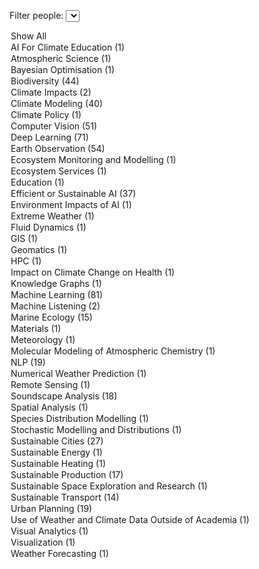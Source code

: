 <label for="tagFilter">Filter people:</label>
<select id="tagFilter">
<option value="all">Show All</option>
<option value="AI For Climate Education">AI For Climate Education (1)</option>
<option value="Atmospheric Science">Atmospheric Science (1)</option>
<option value="Bayesian Optimisation">Bayesian Optimisation (1)</option>
<option value="Biodiversity">Biodiversity (44)</option>
<option value="Climate Impacts">Climate Impacts (2)</option>
<option value="Climate Modeling">Climate Modeling (40)</option>
<option value="Climate Policy">Climate Policy (1)</option>
<option value="Computer Vision">Computer Vision (51)</option>
<option value="Deep Learning">Deep Learning (71)</option>
<option value="Earth Observation">Earth Observation (54)</option>
<option value="Ecosystem Monitoring and Modelling">Ecosystem Monitoring and Modelling (1)</option>
<option value="Ecosystem Services">Ecosystem Services (1)</option>
<option value="Education">Education (1)</option>
<option value="Efficient or Sustainable AI">Efficient or Sustainable AI (37)</option>
<option value="Environment Impacts of AI">Environment Impacts of AI (1)</option>
<option value="Extreme Weather">Extreme Weather (1)</option>
<option value="Fluid Dynamics">Fluid Dynamics (1)</option>
<option value="GIS">GIS (1)</option>
<option value="Geomatics">Geomatics (1)</option>
<option value="HPC">HPC (1)</option>
<option value="Impact on Climate Change on Health">Impact on Climate Change on Health (1)</option>
<option value="Knowledge Graphs">Knowledge Graphs (1)</option>
<option value="Machine Learning">Machine Learning (81)</option>
<option value="Machine Listening">Machine Listening (2)</option>
<option value="Marine Ecology">Marine Ecology (15)</option>
<option value="Materials">Materials (1)</option>
<option value="Meteorology">Meteorology (1)</option>
<option value="Molecular Modeling of Atmospheric Chemistry">Molecular Modeling of Atmospheric Chemistry (1)</option>
<option value="NLP">NLP (19)</option>
<option value="Numerical Weather Prediction">Numerical Weather Prediction (1)</option>
<option value="Remote Sensing">Remote Sensing (1)</option>
<option value="Soundscape Analysis">Soundscape Analysis (18)</option>
<option value="Spatial Analysis">Spatial Analysis (1)</option>
<option value="Species Distribution Modelling">Species Distribution Modelling (1)</option>
<option value="Stochastic Modelling and Distributions">Stochastic Modelling and Distributions (1)</option>
<option value="Sustainable Cities">Sustainable Cities (27)</option>
<option value="Sustainable Energy">Sustainable Energy (1)</option>
<option value="Sustainable Heating">Sustainable Heating (1)</option>
<option value="Sustainable Production">Sustainable Production (17)</option>
<option value="Sustainable Space Exploration and Research">Sustainable Space Exploration and Research (1)</option>
<option value="Sustainable Transport">Sustainable Transport (14)</option>
<option value="Urban Planning">Urban Planning (19)</option>
<option value="Use of Weather and Climate Data Outside of Academia">Use of Weather and Climate Data Outside of Academia (1)</option>
<option value="Visual Analytics">Visual Analytics (1)</option>
<option value="Visualization">Visualization (1)</option>
<option value="Weather Forecasting">Weather Forecasting (1)</option></select>

<script>
        document.getElementById('tagFilter').addEventListener('change', function () {
            const selectedTag = this.value;
            document.querySelectorAll('.content').forEach(div => {
                const tags = div.getAttribute('data-tags').split(',');
                if (selectedTag === 'all' || tags.includes(selectedTag)) {
                    div.classList.remove('hidden');
                } else {
                    div.classList.add('hidden');
                }
            });
        });
</script>

